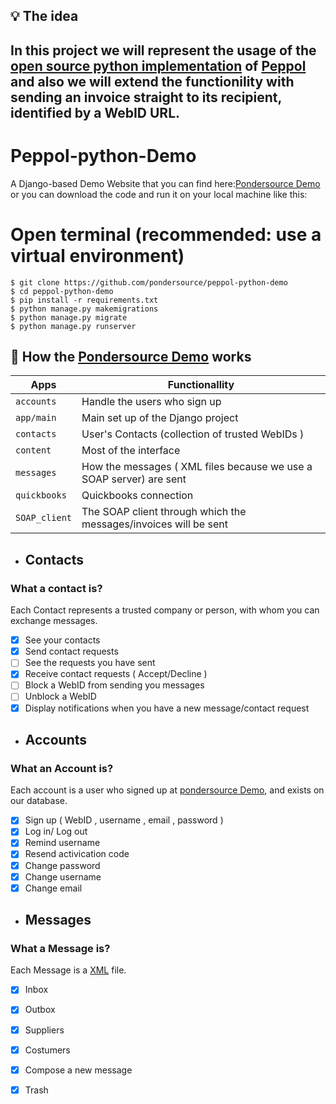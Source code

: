 
## :bulb: The idea

## In this project we will represent the usage of the [open source  python implementation](https://github.com/pondersource/peppol-python) of [Peppol](https://peppol.eu/) and also we will extend the functionility with sending an invoice straight to its recipient, identified by a WebID URL.

# Peppol-python-Demo

A Django-based Demo Website that you can find here:[Pondersource Demo](https://demo-pondersource-net.herokuapp.com) or you can download the code and run it on your local machine like this:

# Open terminal (recommended: use a virtual environment)

```console
$ git clone https://github.com/pondersource/peppol-python-demo
$ cd peppol-python-demo
$ pip install -r requirements.txt
$ python manage.py makemigrations
$ python manage.py migrate
$ python manage.py runserver
```

## :wrench: How the [Pondersource Demo](https://demo-pondersource-net.herokuapp.com) works

| Apps | Functionallity |
| --- | --- | 
| `accounts` | Handle the users who sign up |
| `app/main` | Main set up of the Django project |
| `contacts` | User's Contacts (collection of trusted WebIDs )|
| `content` | Most of the interface | 
| `messages` | How the messages ( XML files because we use a SOAP server) are sent |
| `quickbooks` | Quickbooks connection |
| `SOAP_client` | The SOAP client through which the messages/invoices will be sent|

* ## Contacts

### What a contact is?

Each Contact represents a trusted company or person, with whom you can exchange messages.

- [x] See your contacts 
- [x] Send contact requests
- [ ] See the requests you have sent
- [x] Receive contact requests ( Accept/Decline ) 
- [ ] Block a WebID from sending you messages
- [ ] Unblock a WebID 
- [x] Display notifications when you have a new message/contact request

* ## Accounts

### What an Account is?

Each account is a user who signed up at [pondersource Demo](https://demo-pondersource-net.herokuapp.com), and exists on our database.

- [x] Sign up ( WebID , username , email , password )
- [x] Log in/ Log out
- [x] Remind username
- [x] Resend activication code
- [x] Change password
- [x] Change username
- [x] Change email

* ## Messages

### What a Message is?

Each Message is a [XML](https://www.w3schools.com/xml/xml_whatis.asp) file.

- [x] Inbox
- [x] Outbox
- [x] Suppliers
- [x] Costumers
- [x] Compose a new message
- [x] Trash




